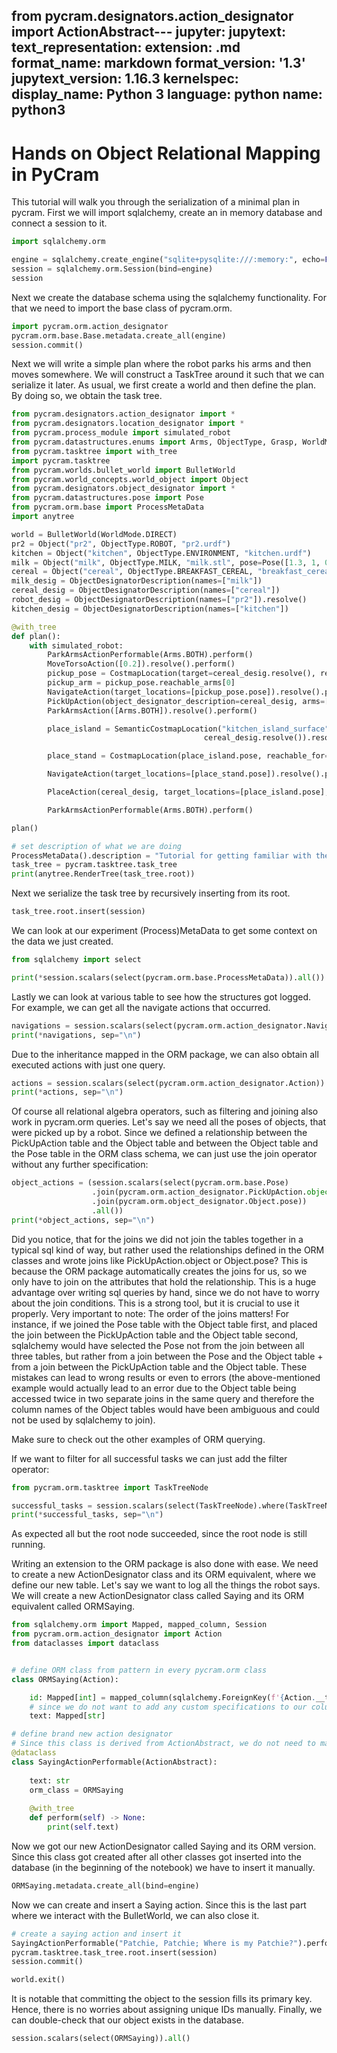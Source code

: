 from pycram.designators.action_designator import ActionAbstract---
jupyter:
  jupytext:
    text_representation:
      extension: .md
      format_name: markdown
      format_version: '1.3'
      jupytext_version: 1.16.3
  kernelspec:
    display_name: Python 3
    language: python
    name: python3
---

# Hands on Object Relational Mapping in PyCram

This tutorial will walk you through the serialization of a minimal plan in pycram.
First we will import sqlalchemy, create an in memory database and connect a session to it.

```python
import sqlalchemy.orm

engine = sqlalchemy.create_engine("sqlite+pysqlite:///:memory:", echo=False)
session = sqlalchemy.orm.Session(bind=engine)
session
```

Next we create the database schema using the sqlalchemy functionality. For that we need to import the base class of pycram.orm.

```python
import pycram.orm.action_designator
pycram.orm.base.Base.metadata.create_all(engine)
session.commit()
```

Next we will write a simple plan where the robot parks his arms and then moves somewhere. We will construct a TaskTree around it such that we can serialize it later. As usual, we first create a world and then define the plan. By doing so, we obtain the task tree.

```python
from pycram.designators.action_designator import *
from pycram.designators.location_designator import *
from pycram.process_module import simulated_robot
from pycram.datastructures.enums import Arms, ObjectType, Grasp, WorldMode
from pycram.tasktree import with_tree
import pycram.tasktree
from pycram.worlds.bullet_world import BulletWorld
from pycram.world_concepts.world_object import Object
from pycram.designators.object_designator import *
from pycram.datastructures.pose import Pose
from pycram.orm.base import ProcessMetaData
import anytree

world = BulletWorld(WorldMode.DIRECT)
pr2 = Object("pr2", ObjectType.ROBOT, "pr2.urdf")
kitchen = Object("kitchen", ObjectType.ENVIRONMENT, "kitchen.urdf")
milk = Object("milk", ObjectType.MILK, "milk.stl", pose=Pose([1.3, 1, 0.9]))
cereal = Object("cereal", ObjectType.BREAKFAST_CEREAL, "breakfast_cereal.stl", pose=Pose([1.3, 0.7, 0.95]))
milk_desig = ObjectDesignatorDescription(names=["milk"])
cereal_desig = ObjectDesignatorDescription(names=["cereal"])
robot_desig = ObjectDesignatorDescription(names=["pr2"]).resolve()
kitchen_desig = ObjectDesignatorDescription(names=["kitchen"])

@with_tree
def plan():
    with simulated_robot:
        ParkArmsActionPerformable(Arms.BOTH).perform()
        MoveTorsoAction([0.2]).resolve().perform()
        pickup_pose = CostmapLocation(target=cereal_desig.resolve(), reachable_for=robot_desig).resolve()
        pickup_arm = pickup_pose.reachable_arms[0]
        NavigateAction(target_locations=[pickup_pose.pose]).resolve().perform()
        PickUpAction(object_designator_description=cereal_desig, arms=[pickup_arm], grasps=[Grasp.FRONT]).resolve().perform()
        ParkArmsAction([Arms.BOTH]).resolve().perform()

        place_island = SemanticCostmapLocation("kitchen_island_surface", kitchen_desig.resolve(),
                                           cereal_desig.resolve()).resolve()

        place_stand = CostmapLocation(place_island.pose, reachable_for=robot_desig, reachable_arm=pickup_arm).resolve()

        NavigateAction(target_locations=[place_stand.pose]).resolve().perform()

        PlaceAction(cereal_desig, target_locations=[place_island.pose], arms=[pickup_arm]).resolve().perform()

        ParkArmsActionPerformable(Arms.BOTH).perform()

plan()

# set description of what we are doing
ProcessMetaData().description = "Tutorial for getting familiar with the ORM."
task_tree = pycram.tasktree.task_tree
print(anytree.RenderTree(task_tree.root))
```

Next we serialize the task tree by recursively inserting from its root.

```python
task_tree.root.insert(session)
```

We can look at our experiment (Process)MetaData to get some context on the data we just created.

```python
from sqlalchemy import select

print(*session.scalars(select(pycram.orm.base.ProcessMetaData)).all())
```

Lastly we can look at various table to see how the structures got logged.
For example, we can get all the navigate actions that occurred.

```python
navigations = session.scalars(select(pycram.orm.action_designator.NavigateAction)).all()
print(*navigations, sep="\n")
```

Due to the inheritance mapped in the ORM package, we can also obtain all executed actions with just one query. 

```python
actions = session.scalars(select(pycram.orm.action_designator.Action)).all()
print(*actions, sep="\n")
```

Of course all relational algebra operators, such as filtering and joining also work in pycram.orm queries. Let's say we need all the poses of objects, that were picked up by a robot. Since we defined a relationship between the PickUpAction table and the Object table and between the Object table and the Pose table in the ORM class schema, we can just use the join operator without any further specification:

```python
object_actions = (session.scalars(select(pycram.orm.base.Pose)
                  .join(pycram.orm.action_designator.PickUpAction.object)
                  .join(pycram.orm.object_designator.Object.pose))
                  .all())
print(*object_actions, sep="\n")

```

Did you notice, that for the joins we did not join the tables together in a typical sql kind of way, but rather used the relationships defined in the ORM classes and wrote joins like PickUpAction.object or Object.pose? This is because the ORM package automatically creates the joins for us, so we only have to join on the attributes that hold the relationship. This is a huge advantage over writing sql queries by hand, since we do not have to worry about the join conditions. 
This is a strong tool, but it is crucial to use it properly. Very important to note: The order of the joins matters! For instance, if we joined the Pose table with the Object table first, and placed the join between the PickUpAction table and the Object table second, sqlalchemy would have selected the Pose not from the join between all three tables, but rather from a join between the Pose and the Object table + from a join between the PickUpAction table and the Object table. These mistakes can lead to wrong results or even to errors (the above-mentioned example would actually lead to an error due to the Object table being accessed twice in two separate joins in the same query and therefore the column names of the Object tables would have been ambiguous and could not be used by sqlalchemy to join).

Make sure to check out the other examples of ORM querying.


If we want to filter for all successful tasks we can just add the filter operator:

```python
from pycram.orm.tasktree import TaskTreeNode

successful_tasks = session.scalars(select(TaskTreeNode).where(TaskTreeNode.status == "SUCCEEDED"))
print(*successful_tasks, sep="\n")
```

As expected all but the root node succeeded, since the root node is still running.

Writing an extension to the ORM package is also done with ease. We need to create a new ActionDesignator class and its ORM equivalent, where we define our new table. Let's say we want to log all the things the robot says. We will create a new ActionDesignator class called Saying and its ORM equivalent called ORMSaying. 

```python
from sqlalchemy.orm import Mapped, mapped_column, Session
from pycram.orm.action_designator import Action
from dataclasses import dataclass


# define ORM class from pattern in every pycram.orm class
class ORMSaying(Action):

    id: Mapped[int] = mapped_column(sqlalchemy.ForeignKey(f'{Action.__tablename__}.id'), primary_key=True, init=False)
    # since we do not want to add any custom specifications to our column, we don't even need to define mapped_column, sqlalchemy does this internally.
    text: Mapped[str] 

# define brand new action designator
# Since this class is derived from ActionAbstract, we do not need to manually define the insert() and to_sql() function, the mapping is done automatically. We just have to tell the class, which ORMclass it is supposed to use.
@dataclass 
class SayingActionPerformable(ActionAbstract):
    
    text: str
    orm_class = ORMSaying
        
    @with_tree
    def perform(self) -> None:
        print(self.text)
```

Now we got our new ActionDesignator called Saying and its ORM version. Since this class got created after all other classes got inserted into the database (in the beginning of the notebook) we have to insert it manually. 

```python
ORMSaying.metadata.create_all(bind=engine)
```

Now we can create and insert a Saying action. Since this is the last part where we interact with the BulletWorld, we can also close it.

```python
# create a saying action and insert it
SayingActionPerformable("Patchie, Patchie; Where is my Patchie?").perform()
pycram.tasktree.task_tree.root.insert(session)
session.commit()

world.exit()
```

It is notable that committing the object to the session fills its primary key. Hence, there is no worries about assigning unique IDs manually.
Finally, we can double-check that our object exists in the database.

```python
session.scalars(select(ORMSaying)).all()
```
